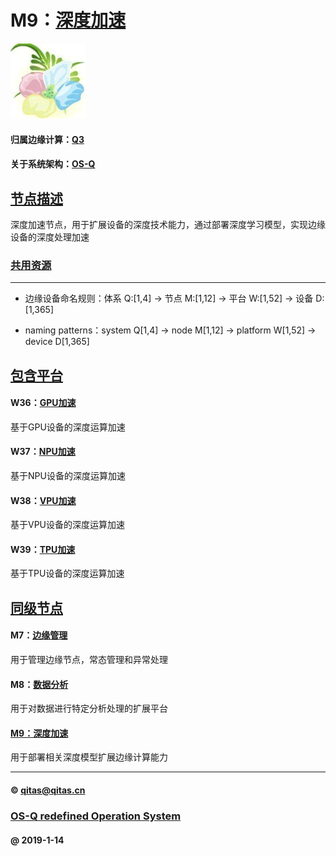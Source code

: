 ﻿# M9：[深度加速](https://github.com/OS-Q/M9) 

[![sites](OS-Q/OS-Q.png)](http://www.OS-Q.com)

#### 归属边缘计算：[Q3](https://github.com/OS-Q/Q3)

#### 关于系统架构：[OS-Q](https://github.com/OS-Q/OS-Q)

## [节点描述](https://github.com/OS-Q/M9/wiki) 

深度加速节点，用于扩展设备的深度技术能力，通过部署深度学习模型，实现边缘设备的深度处理加速

### [共用资源](OS-Q/)



---

- 边缘设备命名规则：体系 Q:[1,4] -> 节点 M:[1,12] -> 平台 W:[1,52] -> 设备 D:[1,365]

- naming patterns：system Q[1,4] -> node M[1,12] -> platform W[1,52] -> device D[1,365]

## [包含平台](https://github.com/OS-Q/M9/wiki/) 

#### W36：[GPU加速](https://github.com/OS-Q/W36)

基于GPU设备的深度运算加速

#### W37：[NPU加速](https://github.com/OS-Q/W37)

基于NPU设备的深度运算加速

#### W38：[VPU加速](https://github.com/OS-Q/W38)

基于VPU设备的深度运算加速

#### W39：[TPU加速](https://github.com/OS-Q/W39)

基于TPU设备的深度运算加速


## [同级节点](https://github.com/OS-Q/Q3/wiki/)

#### M7：[边缘管理](https://github.com/OS-Q/M7)

用于管理边缘节点，常态管理和异常处理
 
#### M8：[数据分析](https://github.com/OS-Q/M8) 

用于对数据进行特定分析处理的扩展平台

#### [M9：深度加速](https://github.com/OS-Q/M9)

用于部署相关深度模型扩展边缘计算能力

---

####  © qitas@qitas.cn
###  [OS-Q redefined Operation System](http://www.OS-Q.com)
####  @ 2019-1-14


